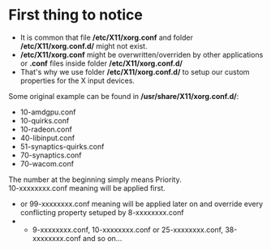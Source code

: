 # First thing to notice
* It is common that file **/etc/X11/xorg.conf** and folder **/etc/X11/xorg.conf.d/** might not exist.
* **/etc/X11/xorg.conf** might be overwritten/overriden by other applications or **.conf** files inside folder **/etc/X11/xorg.conf.d/**
* That's why we use folder **/etc/X11/xorg.conf.d/** to setup our custom properties for the X input devices.

Some original example can be found in **/usr/share/X11/xorg.conf.d/**:
* 10-amdgpu.conf
* 10-quirks.conf
* 10-radeon.conf
* 40-libinput.conf
* 51-synaptics-quirks.conf
* 70-synaptics.conf
* 70-wacom.conf

The number at the beginning simply means Priority.  
10-xxxxxxxx.conf meaning will be applied first.  
* or 99-xxxxxxxx.conf meaning will be applied later on and override every conflicting property setuped by 8-xxxxxxxx.conf 
* * 9-xxxxxxxx.conf, 10-xxxxxxxx.conf or 25-xxxxxxxx.conf, 38-xxxxxxxx.conf and so on...


